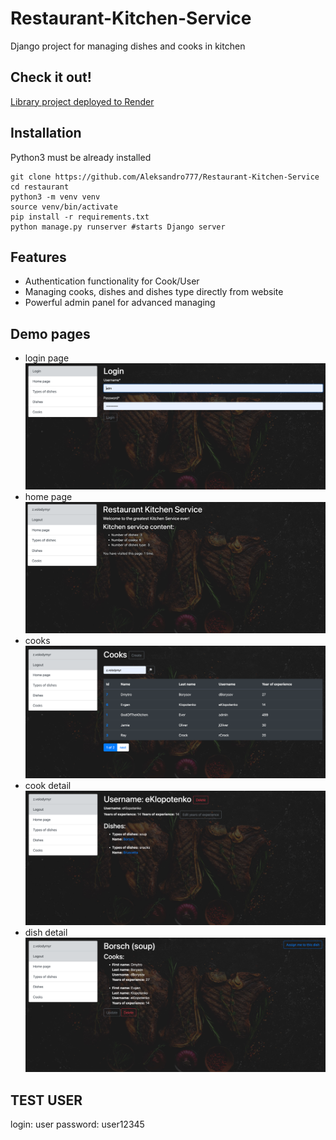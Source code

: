 # Restaurant-Kitchen-Service

Django project for managing dishes and cooks in kitchen

## Check it out!

[Library project deployed to Render](https://restaurant-kitchen-service-b3o3.onrender.com/)

## Installation

Python3 must be already installed

```shell 
git clone https://github.com/Aleksandro777/Restaurant-Kitchen-Service
cd restaurant
python3 -m venv venv
source venv/bin/activate
pip install -r requirements.txt 
python manage.py runserver #starts Django server
```

## Features

* Authentication functionality for Cook/User
* Managing cooks, dishes and dishes type directly from website
* Powerful admin panel for advanced managing 

## Demo pages

* login page
![img_2.png](img_2.png)
* home page
![img_3.png](img_3.png)
* cooks
![img_5.png](img_5.png)
* cook detail
![img_6.png](img_6.png)
* dish detail
![img_7.png](img_7.png)

## TEST USER

login: user
password: user12345
